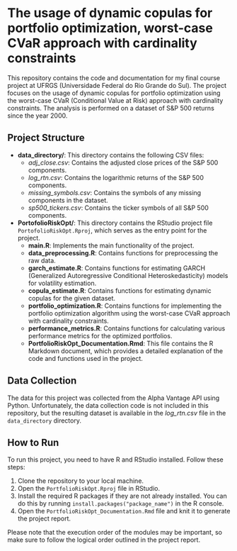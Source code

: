 # The usage of dynamic copulas for portfolio optimization, worst-case CVaR approach with cardinality constraints

This repository contains the code and documentation for my final course project at UFRGS (Universidade Federal do Rio Grande do Sul). The project focuses on the usage of dynamic copulas for portfolio optimization using the worst-case CVaR (Conditional Value at Risk) approach with cardinality constraints. The analysis is performed on a dataset of S&P 500 returns since the year 2000.

## Project Structure

- **data_directory/**: This directory contains the following CSV files:
  - *adj_close.csv*: Contains the adjusted close prices of the S&P 500 components.
  - *log_rtn.csv*: Contains the logarithmic returns of the S&P 500 components.
  - *missing_symbols.csv*: Contains the symbols of any missing components in the dataset.
  - *sp500_tickers.csv*: Contains the ticker symbols of all S&P 500 components.
- **PortofolioRiskOpt/**: This directory contains the RStudio project file `PortofolioRiskOpt.Rproj`, which serves as the entry point for the project.
  - **main.R**: Implements the main functionality of the project.
  - **data_preprocessing.R**: Contains functions for preprocessing the raw data.
  - **garch_estimate.R**: Contains functions for estimating GARCH (Generalized Autoregressive Conditional Heteroskedasticity) models for volatility estimation.
  - **copula_estimate.R**: Contains functions for estimating dynamic copulas for the given dataset.
  - **portfolio_optimization.R**: Contains functions for implementing the portfolio optimization algorithm using the worst-case CVaR approach with cardinality constraints.
  - **performance_metrics.R**: Contains functions for calculating various performance metrics for the optimized portfolios.
  - **PortfolioRiskOpt_Documentation.Rmd**: This file contains the R Markdown document, which provides a detailed explanation of the code and functions used in the project.

## Data Collection

The data for this project was collected from the Alpha Vantage API using Python. Unfortunately, the data collection code is not included in this repository, but the resulting dataset is available in the *log_rtn.csv* file in the `data_directory` directory.

## How to Run

To run this project, you need to have R and RStudio installed. Follow these steps:

1. Clone the repository to your local machine.
2. Open the `PortfolioRiskOpt.Rproj` file in RStudio.
3. Install the required R packages if they are not already installed. You can do this by running `install.packages("package_name")` in the R console.
4. Open the `PortfolioRiskOpt_Documentation.Rmd` file and knit it to generate the project report.

Please note that the execution order of the modules may be important, so make sure to follow the logical order outlined in the project report.
